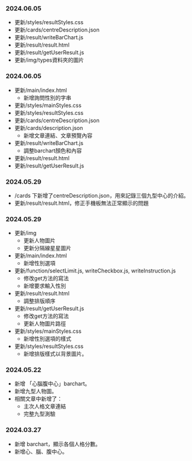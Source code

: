 ### 2024.06.05
- 更新/styles/resultStyles.css
- 更新/cards/centreDescription.json
- 更新/result/writeBarChart.js
- 更新/result/result.html
- 更新/result/getUserResult.js
- 更新/img/types資料夾的圖片
### 2024.06.05
- 更新/main/index.html
    - 新增詢問性別的字串
- 更新/styles/mainStyles.css
- 更新/styles/resultStyles.css
- 更新/cards/centreDescription.json
- 更新/cards/description.json
    - 新增文章連結、文章預覽內容
- 更新/result/writeBarChart.js
    - 調整barchart顏色和內容
- 更新/result/result.html
- 更新/result/getUserResult.js

### 2024.05.29
- /cards 下新增了centreDescription.json，用來記錄三個九型中心的介紹。
- 更新/result/result.html，修正手機板無法正常顯示的問題

### 2024.05.29
- 更新/img
    - 更新人物圖片
    - 更新分隔線星星圖片
- 更新/main/index.html
    - 新增性別選項
- 更新/function/selectLimit.js, writeCheckbox.js, writeInstruction.js
    - 修改get方法的寫法
    - 新增要求輸入性別
- 更新/result/result.html
    - 調整排版順序
- 更新/result/getUserResult.js
    - 修改get方法的寫法
    - 更新人物圖片路徑
- 更新/styles/mainStyles.css
    - 新增性別選項的樣式
- 更新/styles/resultStyles.css
    - 新增排版樣式以背景圖片。

### 2024.05.22
- 新增 「心腦腹中心」barchart。
- 新增九型人物圖。
- 相關文章中新增了：
    - 主次人格文章連結
    - 完整九型測驗

### 2024.03.27
- 新增 barchart，顯示各個人格分數。
- 新增心、腦、腹中心。